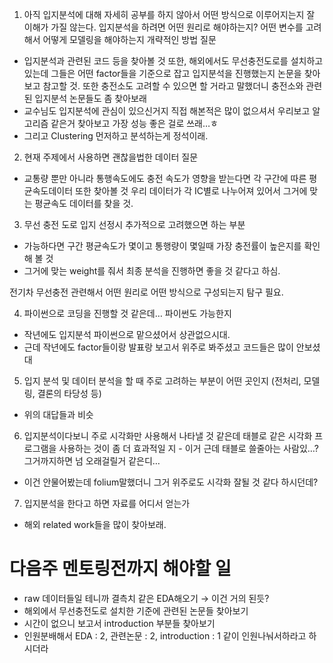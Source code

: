 1. 아직 입지분석에 대해 자세히 공부를 하지 않아서 어떤 방식으로 이루어지는지 잘 이해가 가질 않는다. 입지분석을 하려면 어떤 원리로 해야하는지? 어떤 변수를 고려해서 어떻게 모델링을 해야하는지 개략적인 방법 질문

- 입지분석과 관련된 코드 등을 찾아볼 것 또한, 해외에서도 무선충전도로를 설치하고 있는데 그들은 어떤 factor들을 기준으로 잡고 입지분석을 진행했는지 논문을 찾아보고 참고할 것. 또한 충전소도 고려할 수 있으면 할 거라고 말했더니 충전소와 관련된 입지분석 논문들도 좀 찾아보래
- 교수님도 입지분석에 관심이 있으신거지 직접 해본적은 많이 없으셔서 우리보고 알고리즘 같은거 찾아보고 가장 성능 좋은 걸로 쓰래…ㅎ
- 그리고 Clustering 먼저하고 분석하는게 정석이래.

2. 현재 주제에서 사용하면 괜찮을법한 데이터 질문

- 교통량 뿐만 아니라 통행속도에도 충전 속도가 영향을 받는다면 각 구간에 따른 평균속도데이터 또한 찾아볼 것 우리 데이터가 각 IC별로 나누어져 있어서 그거에 맞는 평균속도 데이터를 찾을 것.
  
3. 무선 충전 도로 입지 선정시 추가적으로 고려했으면 하는 부분

- 가능하다면 구간 평균속도가 몇이고 통행량이 몇일때 가장 충전률이 높은지를 확인해 볼 것
- 그거에 맞는 weight를 줘서 최종 분석을 진행하면 좋을 것 같다고 하심.

전기차 무선충전 관련해서 어떤 원리로 어떤 방식으로 구성되는지 탐구 필요.

4. 파이썬으로 코딩을 진행할 것 같은데… 파이썬도 가능한지

- 작년에도 입지분석 파이썬으로 맡으셨어서 상관없으시대.
- 근데 작년에도 factor들이랑 발표랑 보고서 위주로 봐주셨고 코드들은 많이 안보셨대

5. 입지 분석 및 데이터 분석을 할 때 주로 고려하는 부분이 어떤 곳인지 (전처리, 모델링, 결론의 타당성 등)

- 위의 대답들과 비슷

6. 입지분석이다보니 주로 시각화만 사용해서 나타낼 것 같은데 태블로 같은 시각화 프로그램을 사용하는 것이 좀 더 효과적일 지 - 이거 근데 태블로 쓸줄아는 사람있…? 그거까지하면 넘 오래걸릴거 같은디…
- 이건 안물어봤는데 folium말했더니 그거 위주로도 시각화 잘될 것 같다 하시던데?

7. 입지분석을 한다고 하면 자료를 어디서 얻는가
- 해외 related work들을 많이 찾아보래.

# 다음주 멘토링전까지 해야할 일

- raw 데이터들일 테니까 결측치 같은 EDA해오기 → 이건 거의 된듯?
- 해외에서 무선충전도로 설치한 기준에 관련된 논문들 찾아보기
- 시간이 없으니 보고서 introduction 부분들 찾아보기
- 인원분배해서 EDA : 2, 관련논문 : 2, introduction : 1 같이 인원나눠서하라고 하시더라
